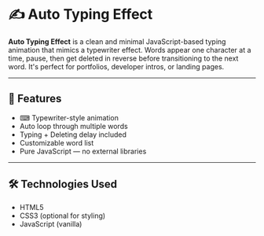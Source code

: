 # ✍️ Auto Typing Effect

**Auto Typing Effect** is a clean and minimal JavaScript-based typing animation that mimics a typewriter effect.
Words appear one character at a time, pause, then get deleted in reverse before transitioning to the next word.
It's perfect for portfolios, developer intros, or landing pages.


---


## 🌟 Features

- ⌨ Typewriter-style animation
-  Auto loop through multiple words
-  Typing + Deleting delay included
-  Customizable word list
-  Pure JavaScript — no external libraries


---


## 🛠️ Technologies Used

- HTML5
- CSS3 (optional for styling)
- JavaScript (vanilla)

